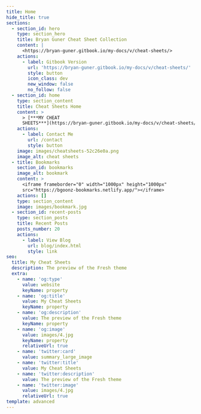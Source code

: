 ```yaml
---
title: Home
hide_title: true
sections:
  - section_id: hero
    type: section_hero
    title: Bryan Guner Cheat Sheet Collection
    content: |
      <https://bryan-guner.gitbook.io/my-docs/v/cheat-sheets/>
    actions:
      - label: Gitbook Version
        url: 'https://bryan-guner.gitbook.io/my-docs/v/cheat-sheets/'
        style: button
        icon_class: dev
        new_window: false
        no_follow: false
  - section_id: home
    type: section_content
    title: Cheat Sheets Home
    content: >
      > [***MY CHEAT
      SHEETS***](https://bryan-guner.gitbook.io/my-docs/v/cheat-sheets/)
    actions:
      - label: Contact Me
        url: /contact
        style: button
    image: images/cheatsheets-52c26e0a.png
    image_alt: cheat sheets
  - title: Bookmarks
    section_id: bookmarks
    image_alt: bookmark
    content: >
      <iframe frameborder="0" width="1000px" height="1000px"
      src="https://bgoonz-bookmarks.netlify.app/"></iframe>
    actions: []
    type: section_content
    image: images/bookmark.jpg
  - section_id: recent-posts
    type: section_posts
    title: Recent Posts
    posts_number: 20
    actions:
      - label: View Blog
        url: blog/index.html
        style: link
seo:
  title: My Cheat Sheets
  description: The preview of the Fresh theme
  extra:
    - name: 'og:type'
      value: website
      keyName: property
    - name: 'og:title'
      value: My Cheat Sheets
      keyName: property
    - name: 'og:description'
      value: The preview of the Fresh theme
      keyName: property
    - name: 'og:image'
      value: images/4.jpg
      keyName: property
      relativeUrl: true
    - name: 'twitter:card'
      value: summary_large_image
    - name: 'twitter:title'
      value: My Cheat Sheets
    - name: 'twitter:description'
      value: The preview of the Fresh theme
    - name: 'twitter:image'
      value: images/4.jpg
      relativeUrl: true
template: advanced
---
```


